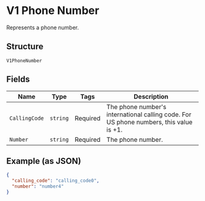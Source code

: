 
# V1 Phone Number

Represents a phone number.

## Structure

`V1PhoneNumber`

## Fields

| Name | Type | Tags | Description |
|  --- | --- | --- | --- |
| `CallingCode` | `string` | Required | The phone number's international calling code. For US phone numbers, this value is +1. |
| `Number` | `string` | Required | The phone number. |

## Example (as JSON)

```json
{
  "calling_code": "calling_code0",
  "number": "number4"
}
```

